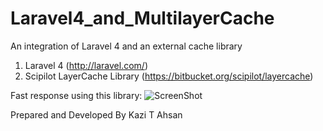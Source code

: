 Laravel4_and_MultilayerCache
============================

An integration of Laravel 4 and an external cache library 

1. Laravel 4  (http://laravel.com/)
2. Scipilot LayerCache Library (https://bitbucket.org/scipilot/layercache) 

Fast response using this library:
    ![ScreenShot](https://github.com/kazitanvirahsan/Laravel4_and_Scipilot_Layercache/master/layercache.png)

Prepared and Developed By Kazi T Ahsan


